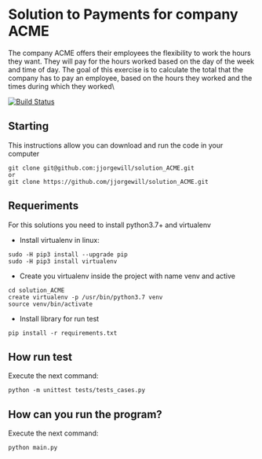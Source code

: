 # Solution to Payments for company ACME
The company ACME offers their employees the flexibility to work the hours they want. They will pay for the hours worked based on the day of the week and time of day. The goal of this exercise is to calculate the total that the company has to pay an employee, based on the hours they worked and the times during which they worked\

[![Build Status](https://travis-ci.org/joemccann/dillinger.svg?branch=master)](https://travis-ci.org/joemccann/dillinger)

## Starting
This instructions allow you can download and run the code in your computer
```
git clone git@github.com:jjorgewill/solution_ACME.git 
or
git clone https://github.com/jjorgewill/solution_ACME.git
```
## Requeriments
For this solutions you need to install python3.7+ and virtualenv 
- Install virtualenv in linux: 
```
sudo -H pip3 install --upgrade pip
sudo -H pip3 install virtualenv
```
- Create you virtualenv inside the project with name venv and active
```
cd solution_ACME
create virtualenv -p /usr/bin/python3.7 venv
source venv/bin/activate 
```
- Install library for run test
```
pip install -r requirements.txt
```
## How run test
Execute the next command:
```
python -m unittest tests/tests_cases.py 
```
## How can you run the program?
Execute the next command:
```
python main.py
```


